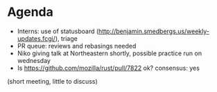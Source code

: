 # Agenda

- Interns: use of statusboard (http://benjamin.smedbergs.us/weekly-updates.fcgi/), triage
- PR queue: reviews and rebasings needed
- Niko giving talk at Northeastern shortly, possible practice run on wednesday
- Is https://github.com/mozilla/rust/pull/7822 ok? consensus: yes

(short meeting, little to discuss)
